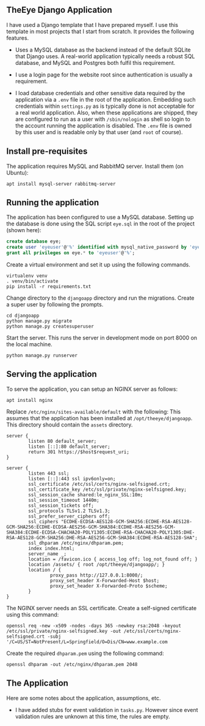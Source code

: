 ## TheEye Django Application

I have used a Django template that I have prepared myself. I use this
template in most projects that I start from scratch. It provides the
following features.

* Uses a MySQL database as the backend instead of the default SQLite
  that Django uses. A real-world application typically needs a robust
  SQL database, and MySQL and Postgres both fulfil this requirement.

* I use a login page for the website root since authentication is
  usually a requirement.

* I load database credentials and other sensitive data required by the
  application via a `.env` file in the root of the
  application. Embedding such credentials within `settings.py` as is
  typically done is not acceptable for a real world application. Also,
  when these applications are shipped, they are configured to run as a
  user with `/sbin/nologin` as shell so login to the account running
  the application is disabled. The `.env` file is owned by this user
  and is readable only by that user (and `root` of course).

## Install pre-requisites

The application requires MySQL and RabbitMQ server. Install them (on
Ubuntu):

```shell
apt install mysql-server rabbitmq-server
```

## Running the application

The application has been configured to use a MySQL database. Setting
up the database is done using the SQL script `eye.sql` in the root of
the project (shown here):

```sql
create database eye;
create user 'eyeuser'@'%' identified with mysql_native_password by 'eye1234';
grant all privileges on eye.* to 'eyeuser'@'%';
```

Create a virtual environment and set it up using the following
commands.

```shell
virtualenv venv
. venv/bin/activate
pip install -r requirements.txt
```

Change directory to the `djangoapp` directory and run the
migrations. Create a super user by following the prompts.

```shell
cd djangoapp
python manage.py migrate
python manage.py createsuperuser
```

Start the server. This runs the server in development mode on port
8000 on the local machine.

```shell
python manage.py runserver
```

## Serving the application

To serve the application, you can setup an NGINX server as follows:

```shell
apt install nginx
```

Replace `/etc/nginx/sites-available/default` with the following: This
assumes that the application has been installed at
`/opt/theeye/djangoapp`. This directory should contain the `assets`
directory.

```
server {
        listen 80 default_server;
        listen [::]:80 default_server;
        return 301 https://$host$request_uri;
}

server {
        listen 443 ssl;
        listen [::]:443 ssl ipv6only=on;
        ssl_certificate /etc/ssl/certs/nginx-selfsigned.crt;
        ssl_certificate_key /etc/ssl/private/nginx-selfsigned.key;
        ssl_session_cache shared:le_nginx_SSL:10m;
        ssl_session_timeout 1440m;
        ssl_session_tickets off;
        ssl_protocols TLSv1.2 TLSv1.3;
        ssl_prefer_server_ciphers off;
        ssl_ciphers "ECDHE-ECDSA-AES128-GCM-SHA256:ECDHE-RSA-AES128-GCM-SHA256:ECDHE-ECDSA-AES256-GCM-SHA384:ECDHE-RSA-AES256-GCM-SHA384:ECDHE-ECDSA-CHACHA20-POLY1305:ECDHE-RSA-CHACHA20-POLY1305:DHE-RSA-AES128-GCM-SHA256:DHE-RSA-AES256-GCM-SHA384:ECDHE-RSA-AES128-SHA";
        ssl_dhparam /etc/nginx/dhparam.pem;
        index index.html;
        server_name _;
        location = /favicon.ico { access_log off; log_not_found off; }
        location /assets/ { root /opt/theeye/djangoapp/; }
        location / {
                proxy_pass http://127.0.0.1:8000/;
                proxy_set_header X-Forwarded-Host $host;
                proxy_set_header X-Forwarded-Proto $scheme;
        }
}
```

The NGINX server needs an SSL certificate. Create a self-signed
certificate using this command:

```shell
openssl req -new -x509 -nodes -days 365 -newkey rsa:2048 -keyout /etc/ssl/private/nginx-selfsigned.key -out /etc/ssl/certs/nginx-selfsigned.crt -subj '/C=US/ST=NotPresent/L=Springfield/O=Dis/CN=www.example.com
```

Create the required `dhparam.pem` using the following command:

```shell
openssl dhparam -out /etc/nginx/dhparam.pem 2048
```

## The Application

Here are some notes about the application, assumptions, etc.

* I have added stubs for event validation in `tasks.py`. However since
  event validation rules are unknown at this time, the rules are
  empty.
